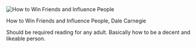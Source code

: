 <img src="" id="cover" alt="How to Win Friends and Influence People"/>
<p id="title">How to Win Friends and Influence People, Dale Carnegie</p>

Should be required reading for any adult. Basically how to be a decent and likeable person.
